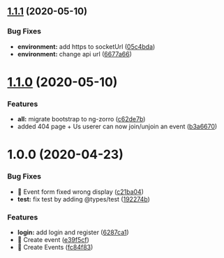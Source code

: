 ## [1.1.1](https://github.com/LeaferInc/website/compare/v1.1.0...v1.1.1) (2020-05-10)


### Bug Fixes

* **environment:** add https to socketUrl ([05c4bda](https://github.com/LeaferInc/website/commit/05c4bda377070619ea312a32a6cb76bf384f5468))
* **environment:** change api url ([6677a66](https://github.com/LeaferInc/website/commit/6677a6651c27d2e8406c30ae84af79c200d73804))

# [1.1.0](https://github.com/LeaferInc/website/compare/v1.0.0...v1.1.0) (2020-05-10)


### Features

* **all:** migrate bootstrap to ng-zorro ([c62de7b](https://github.com/LeaferInc/website/commit/c62de7b7e18296e7df5f805d9de18a19c6b34670))
* added 404 page + Us userer can now join/unjoin an event ([b3a6670](https://github.com/LeaferInc/website/commit/b3a667085ab11f274561901b45d1e3d41205e3ea))

# 1.0.0 (2020-04-23)


### Bug Fixes

* 🐛 Event form fixed wrong display ([c21ba04](https://github.com/LeaferInc/website/commit/c21ba04bfc50d8c968f1d733b23ecfb7b0b9f885))
* **test:** fix test by adding @types/test ([192274b](https://github.com/LeaferInc/website/commit/192274b994e6f29f8ccfb6a9f68e91a367a7c154))


### Features

* **login:** add login and register ([6287ca1](https://github.com/LeaferInc/website/commit/6287ca13e1861cc80698e9835e9cb38158707a10))
* 🎸 Create event ([e39f5cf](https://github.com/LeaferInc/website/commit/e39f5cf3afcf87696972e1fffc67ffed2452ca62))
* 🎸 Create Events ([fc84f83](https://github.com/LeaferInc/website/commit/fc84f83450c6662262ab55bab12ddff3dc9bee71))
